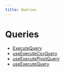 ```yaml
---
title: Queries
---
```


# Queries

- [ExecuteQuery](function.ExecuteQuery.md)
- [useExecuteCsvQuery](function.useExecuteCsvQuery.md)
- [useExecutePivotQuery](function.useExecutePivotQuery.md) <Badge type="alpha" text="Alpha" />
- [useExecuteQuery](function.useExecuteQuery.md)
